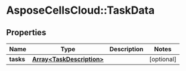 # AsposeCellsCloud::TaskData

## Properties
Name | Type | Description | Notes
------------ | ------------- | ------------- | -------------
**tasks** | [**Array&lt;TaskDescription&gt;**](TaskDescription.md) |  | [optional] 


